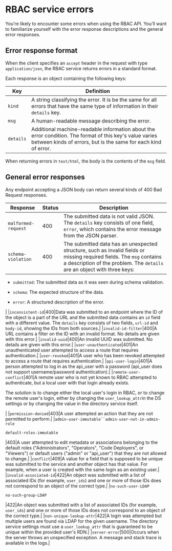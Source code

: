 # RBAC service errors

You’re likely to encounter some errors when using the RBAC API. You’ll want to familiarize yourself with the error response descriptions and the general error responses.

## Error response format

When the client specifies an `accept` header in the request with type `application/json`, the RBAC service returns errors in a standard format.

Each response is an object containing the following keys:

|Key|Definition|
|---|----------|
|`kind`|A string classifying the error. It is be the same for all errors that have the same type of information in their `details` key.|
|`msg`|A human-readable message describing the error.|
|`details`|Additional machine-readable information about the error condition. The format of this key's value varies between kinds of errors, but is the same for each kind of error.|

When returning errors in `text/html`, the body is the contents of the `msg` field.

## General error responses

Any endpoint accepting a JSON body can return several kinds of 400 Bad Request responses.

|Response|Status|Description|
|--------|------|-----------|
|`malformed-request`|400|The submitted data is not valid JSON. The `details` key consists of one field, `error`, which contains the error message from the JSON parser.|
|`schema-violation`|400|The submitted data has an unexpected structure, such as invalid fields or missing required fields. The `msg` contains a description of the problem. The `details` are an object with three keys:

-   `submitted`: The submitted data as it was seen during schema validation.

-   `schema`: The expected structure of the data.

-   `error`: A structured description of the error.


|
|`inconsistent-id`|400|Data was submitted to an endpoint where the ID of the object is a part of the URL and the submitted data contains an `id` field with a different value. The `details` key consists of two fields, `url-id` and `body-id`, showing the IDs from both sources.|
|`invalid-id-filter`|400|A URL contains a filter on the ID with an invalid format. No details are given with this error.|
|`invalid-uuid`|400|An invalid UUID was submitted. No details are given with this error.|
|`user-unauthenticated`|401|An unauthenticated user attempted to access a route that requires authentication.|
|`user-revoked`|401|A user who has been revoked attempted to access a route that requires authentication.|
|`api-user-login`|401|A person attempted to log in as the api\_user with a password \(api\_user does not support username/password authentication\).|
|`remote-user-conflict`|401|A remote user who is not yet known to RBAC attempted to authenticate, but a local user with that login already exists.

The solution is to change either the local user's login in RBAC, or to change the remote user's login, either by changing the `user_lookup_attr`in the DS settings or by changing the value in the directory service itself.

|
|`permission-denied`|403|A user attempted an action that they are not permitted to perform.|
|`admin-user-immutable``admin-user-not-in-admin-role`

`default-roles-immutable`

|403|A user attempted to edit metadata or associations belonging to the default roles \("Administrators", "Operators", "Code Deployers", or "Viewers"\) or default users \("admin" or "api\_user"\) that they are not allowed to change.|
|`conflict`|409|A value for a field that is supposed to be unique was submitted to the service and another object has that value. For example, when a user is created with the same login as an existing user.|
|`invalid-associated-id`|422|An object was submitted with a list of associated IDs \(for example, `user_ids`\) and one or more of those IDs does not correspond to an object of the correct type.|
|`no-such-user-LDAP`

`no-such-group-LDAP`

|422|An object was submitted with a list of associated IDs \(for example, `user_ids`\) and one or more of those IDs does not correspond to an object of the correct type.|
|`non-unique-lookup-attr`|422|A login was attempted but multiple users are found via LDAP for the given username. The directory service settings must use a `user_lookup_attr` that is guaranteed to be unique within the provided user's RDN.|
|`server-error`|500|Occurs when the server throws an unspecified exception. A message and stack trace is available in the logs.|

